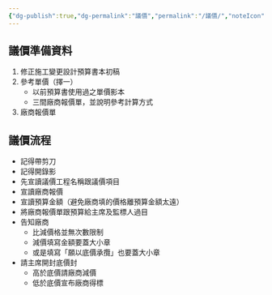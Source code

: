 ```yaml
---
{"dg-publish":true,"dg-permalink":"議價","permalink":"/議價/","noteIcon":""}
---
```



## 議價準備資料
1. 修正施工變更設計預算書本初稿
2. 參考單價（擇一）
	- 以前預算書使用過之單價影本
	- 三間廠商報價單，並說明參考計算方式
3. 廠商報價單

## 議價流程
-   記得帶剪刀
-   記得開錄影
-   先宣讀議價工程名稱跟議價項目
-   宣讀廠商報價
-   宣讀預算金額（避免廠商填的價格離預算金額太遠）
-   將廠商報價單跟預算給主席及監標人過目
-   告知廠商
    -   比減價格並無次數限制
    -   減價填寫金額要蓋大小章
    -   或是填寫「願以底價承攬」也要蓋大小章
-   請主席開封底價封
    -   高於底價請廠商減價
    -   低於底價宣布廠商得標